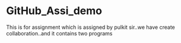# GitHub_Assi_demo

This is for assignment which is assigned by pulkit sir..we have create collaboration..and it contains two programs
